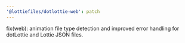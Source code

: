 ```yaml
---
'@lottiefiles/dotlottie-web': patch
---
```


fix(web): animation file type detection and improved error handling for dotLottie and Lottie JSON files.

